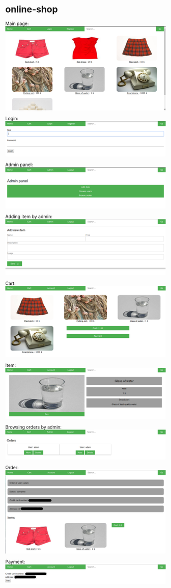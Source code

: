 # online-shop
Main page:
![alt text](https://github.com/staffik/online-shop/blob/master/shop_screenshots/shop_index.png)

Login:
![alt text](https://github.com/staffik/online-shop/blob/master/shop_screenshots/shop_login.png)

Admin panel:
![alt text](https://github.com/staffik/online-shop/blob/master/shop_screenshots/shop_admin_panel.png)

Adding item by admin:
![alt text](https://github.com/staffik/online-shop/blob/master/shop_screenshots/shop_add_item.png)

Cart:
![alt text](https://github.com/staffik/online-shop/blob/master/shop_screenshots/shop_cart.png)

Item:
![alt text](https://github.com/staffik/online-shop/blob/master/shop_screenshots/shop_item.png)

Browsing orders by admin:
![alt text](https://github.com/staffik/online-shop/blob/master/shop_screenshots/shop_orders.png)

Order:
![alt text](https://github.com/staffik/online-shop/blob/master/shop_screenshots/shop_ordered.png)

Payment:
![alt text](https://github.com/staffik/online-shop/blob/master/shop_screenshots/shop_pay.png)
